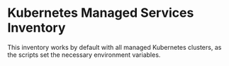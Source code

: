 # Kubernetes Managed Services Inventory

This inventory works by default with all managed Kubernetes clusters, as the
scripts set the necessary environment variables.
